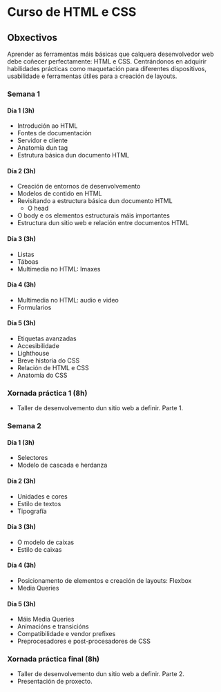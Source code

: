 # Curso de HTML e CSS

## Obxectivos

Aprender as ferramentas máis básicas que calquera desenvolvedor web debe coñecer perfectamente: HTML e CSS. Centrándonos en adquirir habilidades prácticas como maquetación para diferentes dispositivos, usabilidade e ferramentas útiles para a creación de layouts.

### Semana 1

#### Día 1 (3h)

- Introdución ao HTML
- Fontes de documentación
- Servidor e cliente
- Anatomía dun tag
- Estrutura básica dun documento HTML

#### Día 2 (3h)

- Creación de entornos de desenvolvemento
- Modelos de contido en HTML
- Revisitando a estructura básica dun documento HTML
  - O head
- O body e os elementos estructurais máis importantes
- Estructura dun sitio web e relación entre documentos HTML

#### Día 3 (3h)

- Listas
- Táboas
- Multimedia no HTML: Imaxes

#### Día 4 (3h)
- Multimedia no HTML: audio e video
- Formularios

#### Día 5 (3h)

- Etiquetas avanzadas
- Accesibilidade
- Lighthouse
- Breve historia do CSS
- Relación de HTML e CSS
- Anatomía do CSS

### Xornada práctica 1 (8h)

- Taller de desenvolvemento dun sitio web a definir. Parte 1.

### Semana 2

#### Día 1 (3h)

- Selectores
- Modelo de cascada e herdanza

#### Día 2 (3h)

- Unidades e cores
- Estilo de textos
- Tipografía

#### Día 3 (3h)

- O modelo de caixas
- Estilo de caixas

#### Día 4 (3h)

- Posicionamento de elementos e creación de layouts: Flexbox
- Media Queries

#### Día 5 (3h)

- Máis Media Queries
- Animacións e transicións
- Compatibilidade e vendor prefixes
- Preprocesadores e post-procesadores de CSS

### Xornada práctica final (8h)

- Taller de desenvolvemento dun sitio web a definir. Parte 2.
- Presentación de proxecto.



